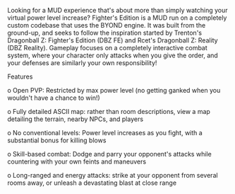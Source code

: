 Looking for a MUD experience that's about more than simply watching your virtual power level increase? Fighter's Edition is a MUD run on a completely custom codebase that uses the BYOND engine. It was built from the ground-up, and seeks to follow the inspiration started by Trenton's Dragonball Z: Fighter's Edition (DBZ FE) and Rcet's Dragonball Z: Reality (DBZ Reality). Gameplay focuses on a completely interactive combat system, where your character only attacks when you give the order, and your defenses are similarly your own responsibility!


Features

o Open PVP: Restricted by max power level (no getting ganked when you wouldn't have a chance to win!)

o Fully detailed ASCII map: rather than room descriptions, view a map detailing the terrain, nearby NPCs, and players

o No conventional levels: Power level increases as you fight, with a substantial bonus for killing blows

o Skill-based combat: Dodge and parry your opponent's attacks while countering with your own feints and maneuvers

o Long-ranged and energy attacks: strike at your opponent from several rooms away, or unleash a devastating blast at close range
